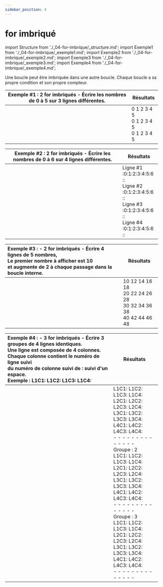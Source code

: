 ```yaml
---
sidebar_position: 4
---
```


# for imbriqué

import Structure from './_04-for-imbrique/_structure.md';
import Exemple1 from './_04-for-imbrique/_exemple1.md';
import Exemple2 from './_04-for-imbrique/_exemple2.md';
import Exemple3 from './_04-for-imbrique/_exemple3.md';
import Exemple4 from './_04-for-imbrique/_exemple4.md';

Une boucle peut être imbriquée dans une autre boucle. Chaque boucle a sa propre condition et son propre compteur.

<Structure/>

| Exemple #1 : 2 for imbriqués - Écrire les nombres de 0 à 5 sur 3 lignes différentes. | Résultats |
| ------------------------------------------------------------------------------------ | --------- |
| <Exemple1/> | 0 1 2 3 4 5 <br/> 0 1 2 3 4 5 <br/> 0 1 2 3 4 5 |

| Exemple #2 : 2 for imbriqués - Écrire les nombres de 0 à 6 sur 4 lignes différentes. | Résultats |
| ------------------------------------------------------------------------------------ | --------- |
| <Exemple2/> | Ligne #1 <br/> :0:1:2:3:4:5:6 :: <br/> Ligne #2 <br/> :0:1:2:3:4:5:6 :: <br/> Ligne #3 <br/> :0:1:2:3:4:5:6 :: <br/> Ligne #4 <br/> :0:1:2:3:4:5:6 :: |

| Exemple #3 : - 2 for imbriqués - Écrire 4 lignes de 5 nombres, <br/> Le premier nombre à afficher est 10 <br/> et augmente de 2 à chaque passage dans la boucle interne. | Résultats |
| :----------------------------------------------------------------------------------- | --------- |
| <Exemple3/> |  10 12 14 16 18 <br/> 20 22 24 26 28 <br/> 30 32 34 36 38 <br/> 40 42 44 46 48 |

| Exemple #4 : - 3 for imbriqués  -  Écrire 3 groupes de 4 lignes identiques. <br/> Une ligne est composée de 4 colonnes. <br/> Chaque colonne contient le numéro de ligne suivi <br/> du numéro de colonne suivi de : suivi d'un espace. <br/> Exemple :  L1C1: L1C2: L1C3: L1C4: | Résultats |
| :----------------------------------------------------------------------------------- | --------- |
| <Exemple4/> | L1C1: L1C2: L1C3: L1C4: <br/> L2C1: L2C2: L2C3: L2C4: <br/> L3C1: L3C2: L3C3: L3C4: <br/> L4C1: L4C2: L4C3: L4C4: <br/> - - - - - - - - - - - - - - <br/> Groupe : 2 <br/> L1C1: L1C2: L1C3: L1C4: <br/> L2C1: L2C2: L2C3: L2C4: <br/> L3C1: L3C2: L3C3: L3C4: <br/> L4C1: L4C2: L4C3: L4C4: <br/> - - - - - - - - - - - - - - <br/> Groupe : 3 <br/> L1C1: L1C2: L1C3: L1C4: <br/> L2C1: L2C2: L2C3: L2C4: <br/> L3C1: L3C2: L3C3: L3C4: <br/> L4C1: L4C2: L4C3: L4C4: <br/> - - - - - - - - - - - - - -
